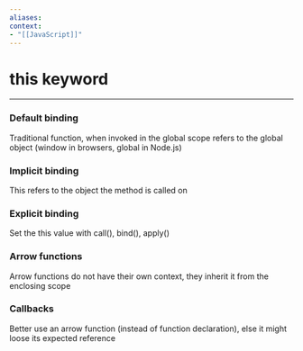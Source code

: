 ```yaml
---
aliases:
context:
- "[[JavaScript]]"
---
```


# this keyword

---
### Default binding
Traditional function, when invoked in the global scope refers to the global object (window in browsers, global in Node.js)


### Implicit binding
This refers to the object the method is called on


### Explicit binding
Set the this value with call(), bind(), apply()


### Arrow functions
Arrow functions do not have their own context, they inherit it from the enclosing scope

### Callbacks
Better use an arrow function (instead of function declaration), else it might loose its expected reference 
